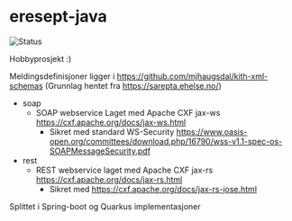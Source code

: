 # eresept-java

![Status](https://github.com/mjhaugsdal/eresept-java/actions/workflows/maven.yml/badge.svg)

Hobbyprosjekt :) 

Meldingsdefinisjoner ligger i https://github.com/mjhaugsdal/kith-xml-schemas (Grunnlag hentet
fra https://sarepta.ehelse.no/)

- soap
    - SOAP webservice Laget med Apache CXF jax-ws https://cxf.apache.org/docs/jax-ws.html
        - Sikret med standard
          WS-Security https://www.oasis-open.org/committees/download.php/16790/wss-v1.1-spec-os-SOAPMessageSecurity.pdf
- rest
    - REST webservice laget med Apache CXF jax-rs https://cxf.apache.org/docs/jax-rs.html
        - Sikret med https://cxf.apache.org/docs/jax-rs-jose.html

Splittet i Spring-boot og Quarkus implementasjoner
